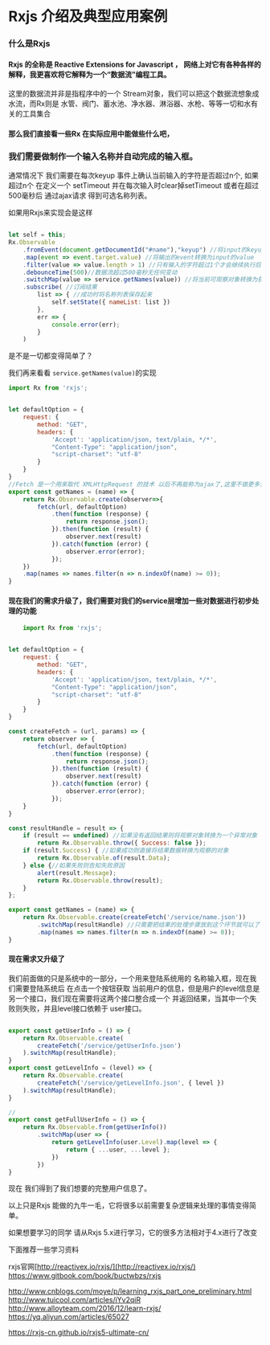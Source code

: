 # Rxjs 介绍及典型应用案例
### 什么是Rxjs
#### Rxjs 的全称是 Reactive Extensions for Javascript ， 网络上对它有各种各样的解释，我更喜欢将它解释为一个“数据流”编程工具。
这里的数据流并非是指程序中的一个 Stream对象，我们可以把这个数据流想象成水流，而Rx则是 水管、阀门、蓄水池、净水器、淋浴器、水枪、等等一切和水有关的工具集合

#### 那么我们直接看一些Rx 在实际应用中能做些什么吧，
### 我们需要做制作一个输入名称并自动完成的输入框。
通常情况下 我们需要在每次keyup 事件上确认当前输入的字符是否超过n个, 如果超过n个 在定义一个 setTimeout 并在每次输入时clear掉setTimeout 或者在超过500毫秒后 通过ajax请求 得到可选名称列表。

如果用Rxjs来实现会是这样
```js

let self = this;
Rx.Observable
    .fromEvent(document.getDocumentId("#name"),"keyup") //将input的keyup事件转化为一个可观察对象
    .map(event => event.target.value) //将输出的event转换为input的value
    .filter(value => value.length > 1) //只有输入的字符超过1个才会继续执行后面的
    .debounceTime(500)//数据流超过500毫秒无任何变动
    .switchMap(value => service.getNames(value)) //将当前可观察对象转换为获取名称列表的观察对象
    .subscribe( //订阅结果
        list => { //成功时将名称列表保存起来
            self.setState({ nameList: list })
        },
        err => {
            console.error(err);
        }
    )
```
是不是一切都变得简单了？

我们再来看看 ```service.getNames(value)```的实现
```js
import Rx from 'rxjs';


let defaultOption = {
    request: {
        method: "GET",
        headers: {
            'Accept': 'application/json, text/plain, */*',
            "Content-Type": "application/json",
            "script-charset": "utf-8"
        }
    }
}
//Fetch 是一个用来取代 XMLHttpRequest 的技术 以后不再能称为ajax了,这里不做更多介绍
export const getNames = (name) => {
    return Rx.Observable.create(observer=>{
        fetch(url, defaultOption)
            .then(function (response) {
                return response.json();
            }).then(function (result) {
                observer.next(result)
            }).catch(function (error) {
                observer.error(error);
            });
    })
    .map(names => names.filter(n => n.indexOf(name) >= 0));
}
```

#### 现在我们的需求升级了，我们需要对我们的service层增加一些对数据进行初步处理的功能

```js
    import Rx from 'rxjs';


let defaultOption = {
    request: {
        method: "GET",
        headers: {
            'Accept': 'application/json, text/plain, */*',
            "Content-Type": "application/json",
            "script-charset": "utf-8"
        }
    }
}

const createFetch = (url, params) => {
    return observer => {
        fetch(url, defaultOption)
            .then(function (response) {
                return response.json();
            }).then(function (result) {
                observer.next(result)
            }).catch(function (error) {
                observer.error(error);
            });
    }
}

const resultHandle = result => {
    if (result == undefined) //如果没有返回结果则将观察对象转换为一个异常对象
        return Rx.Observable.throw({ Success: false });
    if (result.Success) { //如果成功则直接将结果数据转换为观察的对象
        return Rx.Observable.of(result.Data);
    } else {//如果失败则告知失败原因
        alert(result.Message);
        return Rx.Observable.throw(result);
    }
};

export const getNames = (name) => {
    return Rx.Observable.create(createFetch('/service/name.json'))
        .switchMap(resultHandle) //只需要把结果的处理步骤放到这个环节就可以了
        .map(names => names.filter(n => n.indexOf(name) >= 0));
}
```

#### 现在需求又升级了 
我们前面做的只是系统中的一部分，一个用来登陆系统用的 名称输入框，现在我们需要登陆系统后 在点击一个按钮获取 当前用户的信息，但是用户的level信息是另一个接口，我们现在需要将这两个接口整合成一个 并返回结果，当其中一个失败则失败，并且level接口依赖于 user接口。

```js

export const getUserInfo = () => {
    return Rx.Observable.create(
        createFetch('/service/getUserInfo.json')
    ).switchMap(resultHandle);
}
export const getLevelInfo = (level) => {
    return Rx.Observable.create(
        createFetch('/service/getLevelInfo.json', { level })
    ).switchMap(resultHandle);
}

//
export const getFullUserInfo = () => {
    return Rx.Observable.from(getUserInfo())
        .switchMap(user => {
            return getLevelInfo(user.Level).map(level => {
                return { ...user, ...level };
            })
        })
}

```

现在 我们得到了我们想要的完整用户信息了。

以上只是Rxjs 能做的九牛一毛，它将很多以前需要复杂逻辑来处理的事情变得简单。

如果想要学习的同学 请从Rxjs 5.x进行学习，它的很多方法相对于4.x进行了改变

下面推荐一些学习资料

 rxjs官网[http://reactivex.io/rxjs/](http://reactivex.io/rxjs/)
https://www.gitbook.com/book/buctwbzs/rxjs

 http://www.cnblogs.com/moye/p/learning_rxjs_part_one_preliminary.html
 http://www.tuicool.com/articles/iYv2qiR
 http://www.alloyteam.com/2016/12/learn-rxjs/
 https://yq.aliyun.com/articles/65027

 https://rxjs-cn.github.io/rxjs5-ultimate-cn/